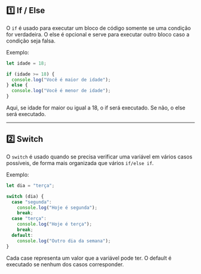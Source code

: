 ## 1️⃣ If / Else
O `if` é usado para executar um bloco de código somente se uma condição for verdadeira. O else é opcional e serve para executar outro bloco caso a condição seja falsa.

Exemplo:
```js
let idade = 18;

if (idade >= 18) {
  console.log("Você é maior de idade");
} else {
  console.log("Você é menor de idade");
}
```

Aqui, se idade for maior ou igual a 18, o if será executado. Se não, o else será executado.

---

## 2️⃣ Switch

O `switch` é usado quando se precisa verificar uma variável em vários casos possíveis, de forma mais organizada que vários `if/else if`.

Exemplo:
```js
let dia = "terça";

switch (dia) {
  case "segunda":
    console.log("Hoje é segunda");
    break;
  case "terça":
    console.log("Hoje é terça");
    break;
  default:
    console.log("Outro dia da semana");
}
```
Cada case representa um valor que a variável pode ter. O default é executado se nenhum dos casos corresponder.